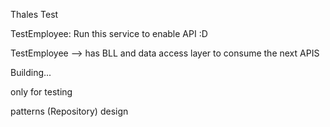 Thales Test


TestEmployee:
	Run this service to enable API :D

TestEmployee --> has BLL and data access layer  to consume the next APIS

Building... 

only for testing 

patterns (Repository) design

